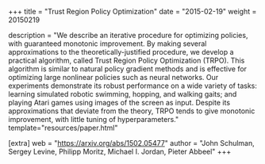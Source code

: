 +++
title = "Trust Region Policy Optimization"
date = "2015-02-19"
weight = 20150219

description = "We describe an iterative procedure for optimizing policies, with guaranteed monotonic improvement. By making several approximations to the theoretically-justified procedure, we develop a practical algorithm, called Trust Region Policy Optimization (TRPO). This algorithm is similar to natural policy gradient methods and is effective for optimizing large nonlinear policies such as neural networks. Our experiments demonstrate its robust performance on a wide variety of tasks: learning simulated robotic swimming, hopping, and walking gaits; and playing Atari games using images of the screen as input. Despite its approximations that deviate from the theory, TRPO tends to give monotonic improvement, with little tuning of hyperparameters."
template="resources/paper.html"

[extra]
web = "https://arxiv.org/abs/1502.05477"
author = "John Schulman, Sergey Levine, Philipp Moritz, Michael I. Jordan, Pieter Abbeel"
+++